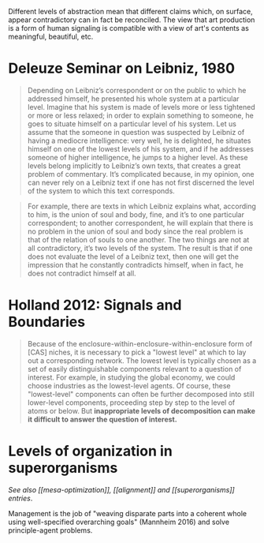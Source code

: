 Different levels of abstraction mean that different claims which, on surface, appear contradictory can in fact be reconciled. The view that art production is a form of human signaling is compatible with a view of art's contents as meaningful, beautiful, etc.

# Deleuze Seminar on Leibniz, 1980

> Depending on Leibniz’s correspondent or on the public to which he addressed himself, he presented his whole system at a particular level. Imagine that his system is made of levels more or less tightened or more or less relaxed; in order to explain something to someone, he goes to situate himself on a particular level of his system. Let us assume that the someone in question was suspected by Leibniz of having a mediocre intelligence: very well, he is delighted, he situates himself on one of the lowest levels of his system, and if he addresses someone of higher intelligence, he jumps to a higher level. As these levels belong implicitly to Leibniz’s own texts, that creates a great problem of commentary. It’s complicated because, in my opinion, one can never rely on a Leibniz text if one has not first discerned the level of the system to which this text corresponds.

> For example, there are texts in which Leibniz explains what, according to him, is the union of soul and body, fine, and it’s to one particular correspondent; to another correspondent, he will explain that there is no problem in the union of soul and body since the real problem is that of the relation of souls to one another. The two things are not at all contradictory, it’s two levels of the system. The result is that if one does not evaluate the level of a Leibniz text, then one will get the impression that he constantly contradicts himself, when in fact, he does not contradict himself at all.

# Holland 2012: Signals and Boundaries

> Because of the enclosure-within-enclosure-within-enclosure form of [CAS] niches, it is necessary to pick a "lowest level" at which to lay out a corresponding network. The lowest level is typically chosen as a set of easily distinguishable components relevant to a question of interest. For example, in studying the global economy, we could choose industries as the lowest-level agents. Of course, these "lowest-level" components can often be further decomposed into still lower-level components, proceeding step by step to the level of atoms or below. But **inappropriate levels of decomposition can make it difficult to answer the question of interest.**

# Levels of organization in superorganisms

_See also [[mesa-optimization]], [[alignment]] and [[superorganisms]] entries_.

Management is the job of "weaving disparate parts into a coherent whole using well-specified overarching goals" (Mannheim 2016) and solve principle-agent problems. 